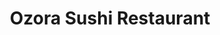 ---
layout: place
title: "Ozora Sushi Restaurant"
permalink: /california/concord/ozora-sushi-restaurant.html
stateAbbr: CA
stateName: California
cityName: Concord
seo:
  name: "Ozora Sushi Restaurant"
  type: Restaurant
  links: http://ozora-sushi.com/
description: "Ozora Sushi Restaurant serves delicious sushi in Concord, California. Try fresh Japanese dishes for a great dining experience. "
place_id: ChIJ1bJ75vBghYARHWysXm4oJB0
photos:
  - name: >-
      places/ChIJ1bJ75vBghYARHWysXm4oJB0/photos/AeeoHcIZ465Hp5fJNuDj3Atc4cTGZMhR4nJ1XM5izQigHg02BdtlNEqNFOcUhD1rUyq6bL_Bv4xe8Xz4sapmkMYwYOCJerdAix4TUh5bSbX_UydABrD4ooRfhyYYoKP_Prto8Er7J8sVIZImKkNz9euFrIeGpnutS9gTh7YPK6XnmnknXGzg5kZMuAzLSZnOI9MupP39MhQCZRFSMMFdC26PpmMD3efwMdXcSCFdMDiyI8IT1jjVkuHQyxpWXwcYvhlIso1thlkZjYRhrx70UEManz33c3Mx_ZFSIuVC6h9vC-q1unSSqAfSqA1IDGnyr9fQCQ9dK8EdAWCi2ffrJCfLl-37ra0oEAiyxuMgzxsIyKy9dIMD2RNHsrm15eIGvjIrL0UdiPLZfDA4FsvvwPqur13NzfOp6Bwv9hqzkBMF4JQ
    widthPx: 4080
    heightPx: 3072
    authorAttributions:
      - displayName: Caitlyn
        uri: https://maps.google.com/maps/contrib/113098405004390985843
        photoUri: >-
          https://lh3.googleusercontent.com/a-/ALV-UjUiI-kAe5QATEsgJleBov6CodnnKIM-4hcMxtSJcn_ZurIr76PjPw=s100-p-k-no-mo
    flagContentUri: >-
      https://www.google.com/local/imagery/report/?cb_client=maps_api_places.places_api&image_key=!1e10!2sCIHM0ogKEICAgIDLndHofQ&hl=en-US
    googleMapsUri: >-
      https://www.google.com/maps/place//data=!3m4!1e2!3m2!1sCIHM0ogKEICAgIDLndHofQ!2e10!4m2!3m1!1s0x808560f0e67bb2d5:0x1d24286e5eac6c1d
  - name: >-
      places/ChIJ1bJ75vBghYARHWysXm4oJB0/photos/AeeoHcLm6CRJzBeazZfhxuvdZ0d6yzjLvGse0Ne8zsLnPdWmbeMYdlYWmH0OvJQRbfPley5uHUWBI5reiORdZznvvkxbGMHDWQXHGQ7EFL5BNkvb3feS8qv4XoT8B7HdtByb8Et-HvMjbOa8sAGNus2b-9hoN6GXofWQUVAQnkghQXmmBpOtnTI30NkTl39w2IlWtCuN-eSpDwvwc1h_W3N9goIQpwv3hb-aMJTvuYOSizVEc2Y8yFjQOSlumZXL4EoiE7QXxGgtus5ubl9BPwNCloBOJJ7CPRnYt9AgZvRPhpXTXVcTUixaYpjzgbQ23yn7HTp7KVcQd2YpWIKIJ2bGhqp_wxXo-nFc78EhgozwhcvhCqIFEYcw408xiT1ZCAL66fuRMe4_Lt2ayZeZo4F_Qh-s_nirffQk7aQiHCZEnunAweI
    widthPx: 4800
    heightPx: 2700
    authorAttributions:
      - displayName: Mei X
        uri: https://maps.google.com/maps/contrib/107065706834228083935
        photoUri: >-
          https://lh3.googleusercontent.com/a-/ALV-UjVqn4TKojj9tzDKUJFf0g_HfMYFWTE23VFWwwllmR8rEPnOHVVaTg=s100-p-k-no-mo
    flagContentUri: >-
      https://www.google.com/local/imagery/report/?cb_client=maps_api_places.places_api&image_key=!1e10!2sCIHM0ogKEICAgICE4tz3pQE&hl=en-US
    googleMapsUri: >-
      https://www.google.com/maps/place//data=!3m4!1e2!3m2!1sCIHM0ogKEICAgICE4tz3pQE!2e10!4m2!3m1!1s0x808560f0e67bb2d5:0x1d24286e5eac6c1d
  - name: >-
      places/ChIJ1bJ75vBghYARHWysXm4oJB0/photos/AeeoHcJ_bwSW7A2H9_Z-2iAJjoLeWm89ecUKURnWrPRVkFBaMfjzOXbqARQ_9jgISiWEw3ocf9tw_Ousnwk9hskdHzzItghCUl4VihObiGqUhz_w33Apmi9hgpePaQFl67Mmmap1RFEd12IeQi5-GDg-E-kYMcAzfAGE2t18oaskh45rxKODD6UJ4PoBI6BWe1DmnrtY5Ccu569nTgUXELZI1LfrYAVVQqdxkeBF6ux0S_X1DojsMXtavGEoZzS1Rr1CWlTyz3GHV4zLFg_DVesDunO5XeSngsUZs6WNSOGzYmNM8K9ec3xcvbpJ0UAL5bDqO6rdKa_YIwnbf1Qbo4GFcJcj7AS5BMPd_CNJTJCzryjIF5VaN7jHEzZynys5nm1tJUWirgsydwsblh9HMcZz6VuL_iauv1br3LeRoWA_JuxIVCA
    widthPx: 1290
    heightPx: 1634
    authorAttributions:
      - displayName: Lilian Bueno
        uri: https://maps.google.com/maps/contrib/106593274902030295443
        photoUri: >-
          https://lh3.googleusercontent.com/a-/ALV-UjVzMTXWRN1NYlogPvFll9LIynkBb51l3WhXjbVnzdmDClallDLM=s100-p-k-no-mo
    flagContentUri: >-
      https://www.google.com/local/imagery/report/?cb_client=maps_api_places.places_api&image_key=!1e10!2sCIHM0ogKEICAgMCo9fnUjQE&hl=en-US
    googleMapsUri: >-
      https://www.google.com/maps/place//data=!3m4!1e2!3m2!1sCIHM0ogKEICAgMCo9fnUjQE!2e10!4m2!3m1!1s0x808560f0e67bb2d5:0x1d24286e5eac6c1d
  - name: >-
      places/ChIJ1bJ75vBghYARHWysXm4oJB0/photos/AeeoHcKbtippVJNWiAfOWsy-6bZnfbGSHLjPDY0dxxcS7njSg37oq5lvFNGCe9oG_i3zOxSqz6sY13icfaMTHmd2aDNQQLBqokyosHpm8OKmTeiRAX3SO_c-vTsqwrBv8sO63CFKok64uKykXkAgy7Jj-nrSuk2wsHmnDGtI7Tic6vuuV5kLBBHn7jMpgM1fhVh5NYdbMyPv0GTlVWWK2T2-39cPWS0le4FaHZdgyXrJPzdIiyAfzvsOLgv0-9wN-SbFKQdjfy3H-RukUBKMhPJ5dYptpoTWAz8kH8_x6SDvrr-I-NLZU-e0HgtkPMAeadLcdJexHx1pHhnvZtqTKfsiqtsh8ijAcPq0kWa6ck99NoctSFHUifHqEoMTdSxxjRiEyp7Z5xN8GGiJW4j0lVnYhiAPN11yfvQwFGPNm5lY9Zttgw
    widthPx: 3000
    heightPx: 4000
    authorAttributions:
      - displayName: Jim A
        uri: https://maps.google.com/maps/contrib/102540037434076481162
        photoUri: >-
          https://lh3.googleusercontent.com/a-/ALV-UjWsARXZEsJfX2njoC0uW7j-fQV9F_M_vtL57RJuxhCKIB4V5fccFQ=s100-p-k-no-mo
    flagContentUri: >-
      https://www.google.com/local/imagery/report/?cb_client=maps_api_places.places_api&image_key=!1e10!2sCIHM0ogKEICAgICr5PChTw&hl=en-US
    googleMapsUri: >-
      https://www.google.com/maps/place//data=!3m4!1e2!3m2!1sCIHM0ogKEICAgICr5PChTw!2e10!4m2!3m1!1s0x808560f0e67bb2d5:0x1d24286e5eac6c1d
  - name: >-
      places/ChIJ1bJ75vBghYARHWysXm4oJB0/photos/AeeoHcKZl6YqAmf1zWiLP018Rq646iac3uhn0_riLmFD-xrHkZi2E2OYp1b_DsZ3453xkEMpGYvbGlGL6JwH_EHZ9_499w2czZFUN3L568I-ywBH6DA6tZMRHUp-Nit6yo11L-Om8cAIWHz9tTSDJsN6JuTZP-xv8f56vKviOUHj-nhlRbeC8-ph0hi2E_0Xftx0PrA0_5ySQguNRQZ6f-8ajiy7EvpQoHFu66V6zp1AXjlYd4bnLYC5AEBR6I3z5OWR1hp3zJLQW1e7GUDajh7m2RVnjI6w9phq-bHl80hn_YflvR1DcDlYySP8MXXfNxMNSMadHu3ar97LoC5rq4j4e8bHOXYORZxQhPX8kfLQXJMX41QO0nUPyXlTKdMksCgPfCOd-UMKS1wI-hpSXRLTVI_VG3u0NW-DhHOeYuUEGnYBwcgy
    widthPx: 3024
    heightPx: 4032
    authorAttributions:
      - displayName: Delaram Mousavi
        uri: https://maps.google.com/maps/contrib/109464627785820809169
        photoUri: >-
          https://lh3.googleusercontent.com/a-/ALV-UjUNxkp2AIUTurFNp6ahTC3wnkX5D7AUt38Q-N2kj6j3tNr44gvj=s100-p-k-no-mo
    flagContentUri: >-
      https://www.google.com/local/imagery/report/?cb_client=maps_api_places.places_api&image_key=!1e10!2sCIHM0ogKEICAgMCo8uDw-AE&hl=en-US
    googleMapsUri: >-
      https://www.google.com/maps/place//data=!3m4!1e2!3m2!1sCIHM0ogKEICAgMCo8uDw-AE!2e10!4m2!3m1!1s0x808560f0e67bb2d5:0x1d24286e5eac6c1d
  - name: >-
      places/ChIJ1bJ75vBghYARHWysXm4oJB0/photos/AeeoHcLOAq9_apqKybt5BGzI-LyChpRyELUe_75BeFMoKxgzn_MRrBsZ6tHqHzb8gohmYbfcg2l46DX2q5eO8XL_uO5LRKoKw4onmZsN4i5L3hFoNzvFaX_MsBI0CeK_4ibT7NK3rp2LGudZtAyoAAaZwtI0wFeFv8R4VBDppD8P6vxmMb5PBP3Qgjf5kNHX0N5nA8eRBrut8aX1PaZXLqfL94yxuXe2uj5szEJ30lQAhnHoo4DmsEvciA-QnOHPLMR-jCwp9BqS9WDxaiTn9fPodMZubOxL6Y8V8x0UWlKKeJkcdt3BJFmGhqNVCHhgg6X5UrGVX_CcsDq_vhA6P8sZbgLSMKTIskeoEiQjYaSTevoXqJGzqllbSl1sMB7yfp3cgSp2tkQNw-sJCcXXBPLGQRD7FJSN0YxbAKRZJ6M4oHMeRA
    widthPx: 4000
    heightPx: 2252
    authorAttributions:
      - displayName: Dan Rossetti
        uri: https://maps.google.com/maps/contrib/101535764432829365497
        photoUri: >-
          https://lh3.googleusercontent.com/a/ACg8ocLi-OKveMcl-c2whMhCLAuR7H3mQAbH7XFiCsZgaly3J3D0IQ=s100-p-k-no-mo
    flagContentUri: >-
      https://www.google.com/local/imagery/report/?cb_client=maps_api_places.places_api&image_key=!1e10!2sCIHM0ogKEICAgIDL9KHwXQ&hl=en-US
    googleMapsUri: >-
      https://www.google.com/maps/place//data=!3m4!1e2!3m2!1sCIHM0ogKEICAgIDL9KHwXQ!2e10!4m2!3m1!1s0x808560f0e67bb2d5:0x1d24286e5eac6c1d
  - name: >-
      places/ChIJ1bJ75vBghYARHWysXm4oJB0/photos/AeeoHcK4zSqv0Zp2WHe6ZLnqASH0dkvlbet_o7a_TZLNDV2bvukukfvR6tNdrW7jvtmutw_mqkYNMlCPYFMWxeVgP5SKSK3xzqmLAq3AjWVaJYfWGnofHVXaQPU9PLa_-blI-iILlHfzdmvFg0UdGIQx_QbVEmhVM97aBC5aJsEYChQPLBFmnq9D-U3tbvbkf09s_8kS76_dzxUuPtExdJk067VWEtsOCAI4l4qb3ZzVUYbGdtxTi5eyqJnblXYtEH2a_PY2pxwbXcu7FzmOMN7GFBimYt9cn-3Skj6dsl9VdLlYm2IV11s6XryTxn_g8QaqAhku6DXQw6JQOkrzl08aqlkzVuzT3vgG9JBrCo8G27xKuidbiD2CJXYjo2T6HtKeV53Cw2rRocXfkwhewx_QpCPYR-Nw2NNJCxZoszUrITz_UrLH
    widthPx: 4080
    heightPx: 3072
    authorAttributions:
      - displayName: Gary Diaz
        uri: https://maps.google.com/maps/contrib/116911502135570122133
        photoUri: >-
          https://lh3.googleusercontent.com/a-/ALV-UjUVv2xFL6BpoqFaq6k484dGFhaUTmCpv9vUja-wsPKrrrraWvB2MA=s100-p-k-no-mo
    flagContentUri: >-
      https://www.google.com/local/imagery/report/?cb_client=maps_api_places.places_api&image_key=!1e10!2sCIHM0ogKEICAgICRkfjQ-wE&hl=en-US
    googleMapsUri: >-
      https://www.google.com/maps/place//data=!3m4!1e2!3m2!1sCIHM0ogKEICAgICRkfjQ-wE!2e10!4m2!3m1!1s0x808560f0e67bb2d5:0x1d24286e5eac6c1d
  - name: >-
      places/ChIJ1bJ75vBghYARHWysXm4oJB0/photos/AeeoHcKM6y9T1TlL-FKMc2B--jPsRCcyjf308dTY2hwoj8rAQousm478wy1WQuYnkqtNXK23ECzl66p5GtLlrmgdF_80fnAl5e4NYT8G_quBbIcH6C3W_YQXB0OF7R_ULrTXPCnEomdjbGEHuGLdDTqhqz_Sn8560rh-xo16Jvc7VpVw7eBzO77pGlNtZ6F4YgZoHNZr7t8xQCd_ai1EDp7_pDEIIMxjvh5ooTWmAIOeiroYCfPYAvwQo8tyjAUUgT_wuH2MlidpHT_7OFqAs9F7vP3LNqLypaRYg_o5FRXOiPB_EFa2baQ7EDrcTGhUI_preU4SpLPvzPeUgum9EYrBjAnHL6Rm7Q9Gv2oKj7wWtEsN7ryD_BosJi8TvJbIoUMhZvk2qX6hhlo7z_Yb4jSCgABxJ4zBuzac5wZHS1FChAHJ6Q
    widthPx: 4032
    heightPx: 3024
    authorAttributions:
      - displayName: Yaroslav Shneikin
        uri: https://maps.google.com/maps/contrib/102762694992197966156
        photoUri: >-
          https://lh3.googleusercontent.com/a-/ALV-UjUFKeLVIE4bic2oQbHZ-6_ItBBVGTU-2GDhLYYxs9jX8tEBTwpx_g=s100-p-k-no-mo
    flagContentUri: >-
      https://www.google.com/local/imagery/report/?cb_client=maps_api_places.places_api&image_key=!1e10!2sCIHM0ogKEICAgMCQuc-_bQ&hl=en-US
    googleMapsUri: >-
      https://www.google.com/maps/place//data=!3m4!1e2!3m2!1sCIHM0ogKEICAgMCQuc-_bQ!2e10!4m2!3m1!1s0x808560f0e67bb2d5:0x1d24286e5eac6c1d
  - name: >-
      places/ChIJ1bJ75vBghYARHWysXm4oJB0/photos/AeeoHcI7KkJYmDTS1mSx57vfzcNIh9eCnkgSt6CD8iY2iRQ-cWIoek414TuEFZWAZhkA2jLsAol_PALb_I74v2-h5IHdS5mCCb06ZL6IOLv8fRe4upw2vQxoC28_ZduZyTJHtJ0hjTZJbg7V8KsmsAFqv3FW8c-NHOeOm7HI7KXDU3uvN9erdll8UoLBjYFzzCSFS4Ir8pEGKcS47Q3jFs41LuRjwvtt0i7uTUHiwIPgIiKVaSixJDyDb1ROQUGE3Ve_Deb8abgud3HxC3jVBPuc65nYgiP5qQwwTYtfnrYf71T5z3A5GoBQsqKjeKzCWFU4pXTHUp-OuRS9yUHBLqXjXIkjhdvQ-IktuawHFkPfi5qSOCXQKocKF_NzwyXAfgN85mwdOH8b65fT_t6pQPN-CKPgZ6bHV5wvyueiblQwhWo
    widthPx: 1800
    heightPx: 4000
    authorAttributions:
      - displayName: MICHAEL M.
        uri: https://maps.google.com/maps/contrib/110049409115304935714
        photoUri: >-
          https://lh3.googleusercontent.com/a-/ALV-UjVtfOU1x9Uo3zXb3YLOB1DEfU6A6IFM0wVWleiS96e6Hv0FLo5Kdw=s100-p-k-no-mo
    flagContentUri: >-
      https://www.google.com/local/imagery/report/?cb_client=maps_api_places.places_api&image_key=!1e10!2sCIHM0ogKEICAgICWoe75NQ&hl=en-US
    googleMapsUri: >-
      https://www.google.com/maps/place//data=!3m4!1e2!3m2!1sCIHM0ogKEICAgICWoe75NQ!2e10!4m2!3m1!1s0x808560f0e67bb2d5:0x1d24286e5eac6c1d
  - name: >-
      places/ChIJ1bJ75vBghYARHWysXm4oJB0/photos/AeeoHcIxZc6GLMH79rLm9o9DxQ22Frb7AT9s6Cs1z1MLxBTQ_HC7ntJ2myWjQ-UiFzm3mBvalum3u4uheZpI4z-H_vdEPDWvUb99J2j43lALBAezPIsRDnUXTWtnZC8yTWB0lypZxIsGZLwCV4ly9duBfdsx_EJThIeL2WW-RH6S2y2CFOTwOFL5JKbMv4dJAmXMVkEM6920otCi1bpcgndtHGWD34XJkbzyXrNo_GftFps6f1bgZGzQgKgduTrSqoPrw7EcGdazGYhfu8WMGE2fxq1SsBvZayi549txVTNoEmRYVkM-9fXtX9oCl8GO_XfQprQdX71uKmf5RFAFUTdDMfD-ff0HD1PJV1ckTVKsx6K18FrRTT86dlETz1ZlSBAgxVQJvPAOK-n2GgZF40q7tM6w5MyNnyVm_mNGJ-jCFK0HAfcg
    widthPx: 3000
    heightPx: 4000
    authorAttributions:
      - displayName: Jim A
        uri: https://maps.google.com/maps/contrib/102540037434076481162
        photoUri: >-
          https://lh3.googleusercontent.com/a-/ALV-UjWsARXZEsJfX2njoC0uW7j-fQV9F_M_vtL57RJuxhCKIB4V5fccFQ=s100-p-k-no-mo
    flagContentUri: >-
      https://www.google.com/local/imagery/report/?cb_client=maps_api_places.places_api&image_key=!1e10!2sCIHM0ogKEICAgICr5PChzwE&hl=en-US
    googleMapsUri: >-
      https://www.google.com/maps/place//data=!3m4!1e2!3m2!1sCIHM0ogKEICAgICr5PChzwE!2e10!4m2!3m1!1s0x808560f0e67bb2d5:0x1d24286e5eac6c1d
address: 785 Oak Grove Rd, Concord, CA 94518, USA
street: 785 Oak Grove Rd
city: Concord
state: CA
zip: '94518'
country: USA
neighborhood: null
latitude: '37.936938'
longitude: '-122.024646'
accessibility_options:
  wheelchairAccessibleParking: true
  wheelchairAccessibleEntrance: true
  wheelchairAccessibleRestroom: true
  wheelchairAccessibleSeating: true
business_status: OPERATIONAL
name: Ozora Sushi Restaurant
google_maps_links:
  directionsUri: >-
    https://www.google.com/maps/dir//''/data=!4m7!4m6!1m1!4e2!1m2!1m1!1s0x808560f0e67bb2d5:0x1d24286e5eac6c1d!3e0
  placeUri: https://maps.google.com/?cid=2099847780761365533
  writeAReviewUri: >-
    https://www.google.com/maps/place//data=!4m3!3m2!1s0x808560f0e67bb2d5:0x1d24286e5eac6c1d!12e1
  reviewsUri: >-
    https://www.google.com/maps/place//data=!4m4!3m3!1s0x808560f0e67bb2d5:0x1d24286e5eac6c1d!9m1!1b1
  photosUri: >-
    https://www.google.com/maps/place//data=!4m3!3m2!1s0x808560f0e67bb2d5:0x1d24286e5eac6c1d!10e5
primary_type: Sushi Restaurant
opening_hours:
  regular:
    - 'Monday: 11:30 AM – 3:00 PM, 5:00 – 10:00 PM'
    - 'Tuesday: 11:30 AM – 3:00 PM, 5:00 – 10:00 PM'
    - 'Wednesday: 11:30 AM – 3:00 PM, 5:00 – 10:00 PM'
    - 'Thursday: 11:30 AM – 3:00 PM, 5:00 – 10:00 PM'
    - 'Friday: 11:30 AM – 3:00 PM, 5:00 – 11:30 PM'
    - 'Saturday: 11:30 AM – 3:00 PM, 5:00 – 11:30 PM'
    - 'Sunday: Closed'
  current:
    - 'Monday: 11:30 AM – 3:00 PM, 5:00 – 10:00 PM'
    - 'Tuesday: 11:30 AM – 3:00 PM, 5:00 – 10:00 PM'
    - 'Wednesday: 11:30 AM – 3:00 PM, 5:00 – 10:00 PM'
    - 'Thursday: 11:30 AM – 3:00 PM, 5:00 – 10:00 PM'
    - 'Friday: 11:30 AM – 3:00 PM, 5:00 – 11:30 PM'
    - 'Saturday: 11:30 AM – 3:00 PM, 5:00 – 11:30 PM'
    - 'Sunday: Closed'
secondary_opening_hours:
  regular:
    weekdayDescriptions: null
    type: null
  current:
    weekdayDescriptions: null
    type: null
phone: (925) 691-6009
price_level: PRICE_LEVEL_MODERATE
price_range: $20 &ndash; $30
rating: '4.5'
rating_count: 0
website: http://ozora-sushi.com/
reviews: null
parking_options: null
payment_options: null
allow_dogs: null
curbside_pickup: null
delivery: null
dine_in: null
good_for_children: null
good_for_groups: null
good_for_sports: null
live_music: null
menu_for_children: null
outdoor_seating: null
reservable: null
restroom: null
serves_beer: null
serves_breakfast: null
serves_brunch: null
serves_cocktails: null
serves_coffee: null
serves_dinner: null
serves_dessert: null
serves_lunch: null
serves_vegetarian_food: null
serves_wine: null
takeout: null
update_category: essentials
summary: null

---